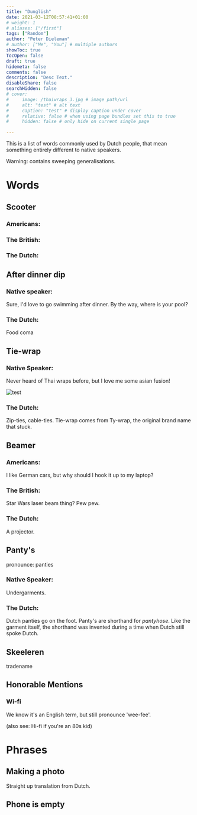 ```yaml
---
title: "Dunglish"
date: 2021-03-12T08:57:41+01:00
# weight: 1
# aliases: ["/first"]
tags: ["Random"]
author: "Peter Dieleman"
# author: ["Me", "You"] # multiple authors
showToc: true
TocOpen: false
draft: true
hidemeta: false
comments: false
description: "Desc Text."
disableShare: false
searchHidden: false
# cover:
#     image: /thaiwraps_3.jpg # image path/url
#     alt: "test" # alt text
#     caption: "test" # display caption under cover
#     relative: false # when using page bundles set this to true
#     hidden: false # only hide on current single page

---
```



This is a list of words commonly used by Dutch people,
that mean something entirely different to native speakers.

Warning: contains sweeping generalisations.

# Words 

## Scooter

### Americans: 

### The British:

### The Dutch:

## After dinner dip

### Native speaker: 

Sure, I'd love to go swimming after dinner. 
By the way, where is your pool?

### The Dutch:

Food coma
## Tie-wrap

### Native Speaker:

Never heard of Thai wraps before, 
but I love me some asian fusion! 

![test](/thaiwraps_3.jpg#center)

### The Dutch:

Zip-ties, cable-ties. 
Tie-wrap comes from Ty-wrap, 
the original brand name that stuck.

## Beamer

### Americans: 

I like German cars, 
but why should I hook it up to my laptop?

### The British: 

Star Wars laser beam thing? Pew pew.
### The Dutch: 

A projector.
##  Panty's 

pronounce: panties
### Native Speaker: 

Undergarments.

### The Dutch:

Dutch panties go on the foot. 
Panty's are shorthand for _pantyhose_.
Like the garment itself, the shorthand was invented during a time when Dutch still spoke Dutch.


## Skeeleren

tradename

## Honorable Mentions

### Wi-fi

We know it's an English term, but still pronounce 'wee-fee'.

(also see: Hi-fi if you're an 80s kid)

# Phrases

## Making a photo

Straight up translation from Dutch.

## Phone is empty


